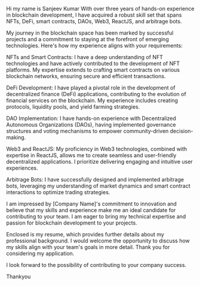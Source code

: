 Hi my name is Sanjeev Kumar With over three years of hands-on experience in blockchain development, I have acquired a robust skill set that spans NFTs, DeFi, smart contracts, DAOs, Web3, ReactJS, and arbitrage bots.

My journey in the blockchain space has been marked by successful projects and a commitment to staying at the forefront of emerging technologies. Here's how my experience aligns with your requirements:

NFTs and Smart Contracts: I have a deep understanding of NFT technologies and have actively contributed to the development of NFT platforms. My expertise extends to crafting smart contracts on various blockchain networks, ensuring secure and efficient transactions.

DeFi Development: I have played a pivotal role in the development of decentralized finance (DeFi) applications, contributing to the evolution of financial services on the blockchain. My experience includes creating protocols, liquidity pools, and yield farming strategies.

DAO Implementation: I have hands-on experience with Decentralized Autonomous Organizations (DAOs), having implemented governance structures and voting mechanisms to empower community-driven decision-making.

Web3 and ReactJS: My proficiency in Web3 technologies, combined with expertise in ReactJS, allows me to create seamless and user-friendly decentralized applications. I prioritize delivering engaging and intuitive user experiences.

Arbitrage Bots: I have successfully designed and implemented arbitrage bots, leveraging my understanding of market dynamics and smart contract interactions to optimize trading strategies.

I am impressed by [Company Name]'s commitment to innovation and believe that my skills and experience make me an ideal candidate for contributing to your team. I am eager to bring my technical expertise and passion for blockchain development to your projects.

Enclosed is my resume, which provides further details about my professional background. I would welcome the opportunity to discuss how my skills align with your team's goals in more detail. Thank you for considering my application.

I look forward to the possibility of contributing to your company success.

Thankyou
